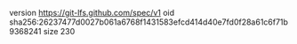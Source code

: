 version https://git-lfs.github.com/spec/v1
oid sha256:26237477d0027b061a6768f1431583efcd414d40e7fd0f28a61c6f71b9368241
size 230
